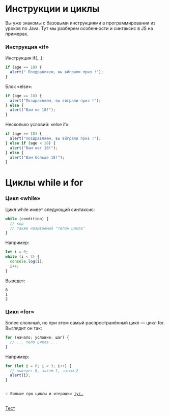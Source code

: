 # Инструкции и циклы

Вы уже знакомы с базовыми инструкциями в программировании из уроков по Java. Тут мы разберем особенности и синтаксис в JS на примерах.

### Инструкция «if»

Инструкция if(...):

```jsx
if (age == 18) {
  alert(" Поздравляем, вы вйграли приз !");
}
```

Блок «else»:

```jsx
if (age == 18) {
  alert("Поздравляем, вы вйграли приз !");
} else {
  alert("Вам не 18!");
}
```

Несколько условий: «else if»:

```jsx
if (age == 18) {
  alert("Поздравляем, вы вйграли приз !");
} else if (age < 18) {
  alert("Вам нет 18!");
} else {
  alert("Вам больше 18!");
}
```

# Циклы while и for

### Цикл «while»

Цикл while имеет следующий синтаксис:

```jsx
while (condition) {
  // код
  // также называемый "телом цикла"
}
```

Например:

```jsx
let i = 0;
while (i < 3) {
  console.log(i);
  i++;
}
```

Выведет:

```console
0
1
2
```

### Цикл «for»

Более сложный, но при этом самый распространённый цикл — цикл for.
Выглядит он так:

```jsx
for (начало; условие; шаг) {
  // ... тело цикла ...
}
```

Например:

```jsx
for (let i = 0; i < 3; i++) {
  // выведет 0, затем 1, затем 2
  alert(i);
}
```

<pre>
<code>
💡 Больше про циклы и итерации <a href="https://developer.mozilla.org/ru/docs/Web/JavaScript/Guide/Loops_and_iteration">тут.
</code>
</pre>

[Тест](./test-1.md)
